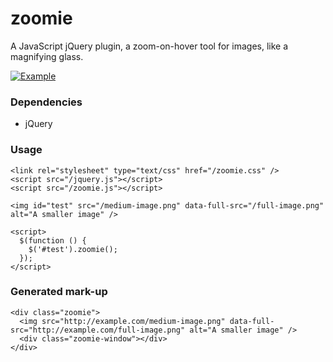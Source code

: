 zoomie
======

A JavaScript jQuery plugin, a zoom-on-hover tool for images, like a magnifying glass.

[![Example](http://24.media.tumblr.com/tumblr_mb4rq4mu0B1qjafb1o1_500.png)](https://artistsnclients.com/slots/155)

### Dependencies

* jQuery

### Usage

    <link rel="stylesheet" type="text/css" href="/zoomie.css" />
    <script src="/jquery.js"></script>
    <script src="/zoomie.js"></script>

    <img id="test" src="/medium-image.png" data-full-src="/full-image.png" alt="A smaller image" />

    <script>
      $(function () {
        $('#test').zoomie();
      });
    </script>

### Generated mark-up

    <div class="zoomie">
      <img src="http://example.com/medium-image.png" data-full-src="http://example.com/full-image.png" alt="A smaller image" />
      <div class="zoomie-window"></div>
    </div>
